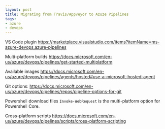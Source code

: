 ```yaml
---
layout: post
title: Migrating from Travis/Appveyor to Azuze Pipelines
tags:
- azure
- devops
---
```


VS Code plugin
https://marketplace.visualstudio.com/items?itemName=ms-azure-devops.azure-pipelines

Multi-platform builds
https://docs.microsoft.com/en-us/azure/devops/pipelines/get-started-multiplatform

Available images
https://docs.microsoft.com/en-us/azure/devops/pipelines/agents/hosted#use-a-microsoft-hosted-agent

Git options:
https://docs.microsoft.com/en-us/azure/devops/pipelines/repos/pipeline-options-for-git

Powershell download files
`Invoke-WebRequest` is the multi-platform option for Powershell Core.

Cross-platform scripts
https://docs.microsoft.com/en-us/azure/devops/pipelines/scripts/cross-platform-scripting
